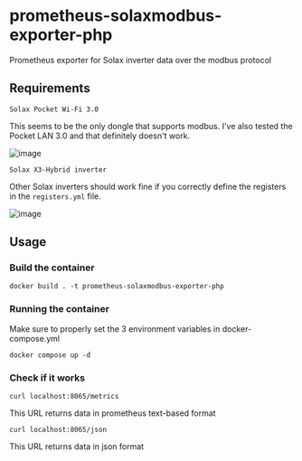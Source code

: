 # prometheus-solaxmodbus-exporter-php
Prometheus exporter for Solax inverter data over the modbus protocol

## Requirements

`Solax Pocket Wi-Fi 3.0`

This seems to be the only dongle that supports modbus. I've also tested the Pocket LAN 3.0 and that definitely doesn't work.

![image](https://github.com/monkhaze/prometheus-solaxmodbus-exporter-php/assets/6921039/1bb14622-57d2-4695-b1c3-9fdde6bf0040)

`Solax X3-Hybrid inverter`

Other Solax inverters should work fine if you correctly define the registers in the `registers.yml` file.

![image](https://github.com/monkhaze/prometheus-solaxmodbus-exporter-php/assets/6921039/36bc2228-4eba-4207-a231-0226e3d2bb5a)

## Usage

### Build the container

```
docker build . -t prometheus-solaxmodbus-exporter-php
```

### Running the container

Make sure to properly set the 3 environment variables in docker-compose.yml

```
docker compose up -d
```

### Check if it works

```
curl localhost:8065/metrics
```

This URL returns data in prometheus text-based format

```
curl localhost:8065/json
```

This URL returns data in json format
